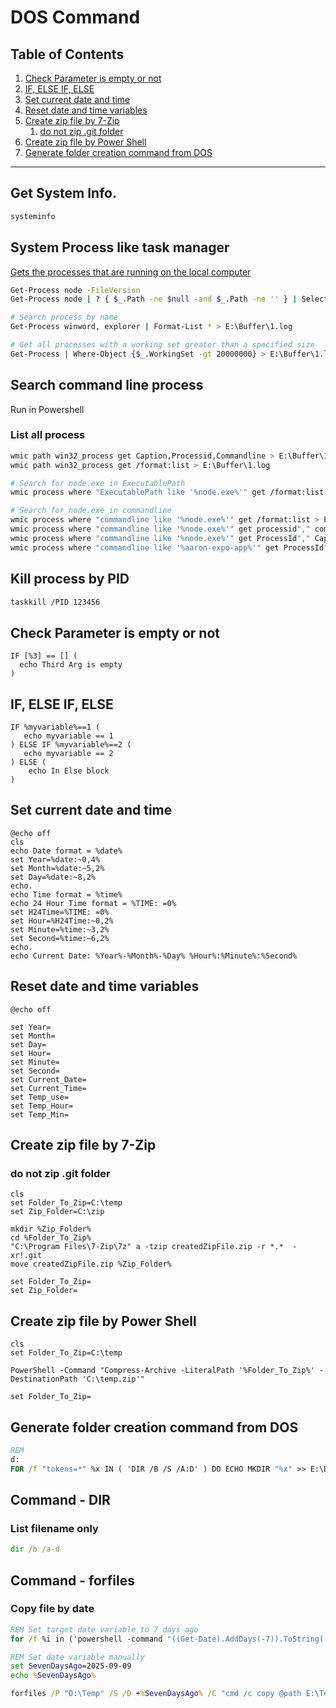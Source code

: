 # DOS Command

## Table of Contents
1. [Check Parameter is empty or not](#Check-Parameter-is-empty-or-not)
1. [IF, ELSE IF, ELSE](#IF,-ELSE-IF,-ELSE)
1. [Set current date and time](#Set-current-date-and-time)
1. [Reset date and time variables](#Reset-date-and-time-variables)
1. [Create zip file by 7-Zip](#Create-zip-file-by-7-Zip)
    1. [do not zip .git folder](#do-not-zip-.git-folder)
1. [Create zip file by Power Shell](#Create-zip-file-by-Power-Shell)
1. [Generate folder creation command from DOS](#Generate-folder-creation-command-from-DOS)

***

## Get System Info.
```sh
systeminfo
```

## System Process like task manager
[Gets the processes that are running on the local computer](https://learn.microsoft.com/en-us/powershell/module/microsoft.powershell.management/get-process?view=powershell-7.5)
```sh
Get-Process node -FileVersion
Get-Process node | ? { $_.Path -ne $null -and $_.Path -ne '' } | Select Responding,Description,ProcessName,CommandLine,Path,Threads,CPU,PeakPageMemorySize64,FileVersin,StartTime,MalnWindowTitle,Modules > E:\Buffer\1.log

# Search process by name
Get-Process winword, explorer | Format-List * > E:\Buffer\1.log

# Get all processes with a working set greater than a specified size
Get-Process | Where-Object {$_.WorkingSet -gt 20000000} > E:\Buffer\1.log
```

## Search command line process
Run in Powershell
### List all process
```sh
wmic path win32_process get Caption,Processid,Commandline > E:\Buffer\1.log
wmic path win32_process get /format:list > E:\Buffer\1.log
```
```sh
# Search for node.exe in ExecutablePath
wmic process where "ExecutablePath like '%node.exe%'" get /format:list > E:\Buffer\1.log

# Search for node.exe in commandline
wmic process where "commandline like '%node.exe%'" get /format:list > E:\Buffer\1.log
wmic process where "commandline like '%node.exe%'" get processid"," commandline > E:\Buffer\1.log
wmic process where "commandline like '%node.exe%'" get ProcessId"," Caption"," Name"," CommandLine /format:list > E:\Buffer\1.log
wmic process where "commandline like '%aaron-expo-app%'" get ProcessId"," Caption"," Name"," CommandLine /format:list > E:\Buffer\1.log

```

## Kill process by PID
```sh
taskkill /PID 123456
```

## Check Parameter is empty or not
```batch
IF [%3] == [] (
  echo Third Arg is empty
)
```

## IF, ELSE IF, ELSE
```batch
IF %myvariable%==1 (
   echo myvariable == 1
) ELSE IF %myvariable%==2 (
   echo myvariable == 2
) ELSE (
    echo In Else block
)
```

## Set current date and time
```batch
@echo off
cls
echo Date format = %date%
set Year=%date:~0,4%
set Month=%date:~5,2%
set Day=%date:~8,2%
echo.
echo Time format = %time%
echo 24 Hour Time format = %TIME: =0%
set H24Time=%TIME: =0%
set Hour=%H24Time:~0,2%
set Minute=%time:~3,2%
set Second=%time:~6,2%
echo.
echo Current Date: %Year%-%Month%-%Day% %Hour%:%Minute%:%Second%
```

## Reset date and time variables
```batch
@echo off

set Year=
set Month=
set Day=
set Hour=
set Minute=
set Second=
set Current_Date=
set Current_Time=
set Temp_use=
set Temp_Hour=
set Temp_Min=
```

## Create zip file by 7-Zip
### do not zip .git folder
```batch
cls
set Folder_To_Zip=C:\temp
set Zip_Folder=C:\zip

mkdir %Zip_Folder%
cd %Folder_To_Zip%
"C:\Program Files\7-Zip\7z" a -tzip createdZipFile.zip -r *.*  -xr!.git
move createdZipFile.zip %Zip_Folder%

set Folder_To_Zip=
set Zip_Folder=
```

## Create zip file by Power Shell
```batch
cls
set Folder_To_Zip=C:\temp

PowerShell -Command "Compress-Archive -LiteralPath '%Folder_To_Zip%' -DestinationPath 'C:\temp.zip'"

set Folder_To_Zip=
```

## Generate folder creation command from DOS
```bat
REM 
d:
FOR /f "tokens=*" %x IN ( 'DIR /B /S /A:D' ) DO ECHO MKDIR "%x" >> E:\Buffer\1.txt
```

## Command - DIR
### List filename only
```bat
dir /b /a-d
```

## Command - forfiles
### Copy file by date
```bat
REM Set target date variable to 7 days ago
for /f %i in ('powershell -command "((Get-Date).AddDays(-7)).ToString('MM/dd/yyyy')"') do set SevenDaysAgo=%i

REM Set date variable manually
set SevenDaysAgo=2025-09-09
echo %SevenDaysAgo%

forfiles /P "D:\Temp" /S /D +%SevenDaysAgo% /C "cmd /c copy @path E:\Temp"

```



